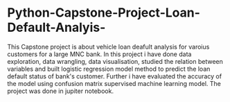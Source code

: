 # Python-Capstone-Project-Loan-Default-Analyis-
This Capstone project is about vehicle loan deafult analysis for varoius customers for a large MNC bank. In this project i have done data exploration, data wrangling, data visualisation, studied the relation between variables and built logistic regression model method to predict the loan default status of bank's customer. Further i have evaluated the accuracy of the model using confusion matrix supervised machine learning model. The project was done in jupiter notebook.
